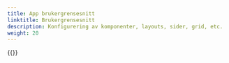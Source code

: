 ```yaml
---
title: App brukergrensesnitt
linktitle: Brukergrensesnitt
description: Konfigurering av komponenter, layouts, sider, grid, etc.
weight: 20
---
```


{{<children />}}
